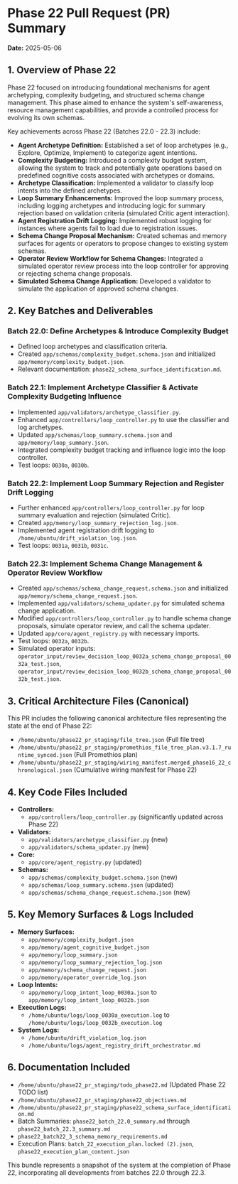 # Phase 22 Pull Request (PR) Summary

**Date:** 2025-05-06

## 1. Overview of Phase 22

Phase 22 focused on introducing foundational mechanisms for agent archetyping, complexity budgeting, and structured schema change management. This phase aimed to enhance the system's self-awareness, resource management capabilities, and provide a controlled process for evolving its own schemas.

Key achievements across Phase 22 (Batches 22.0 - 22.3) include:

*   **Agent Archetype Definition:** Established a set of loop archetypes (e.g., Explore, Optimize, Implement) to categorize agent intentions.
*   **Complexity Budgeting:** Introduced a complexity budget system, allowing the system to track and potentially gate operations based on predefined cognitive costs associated with archetypes or domains.
*   **Archetype Classification:** Implemented a validator to classify loop intents into the defined archetypes.
*   **Loop Summary Enhancements:** Improved the loop summary process, including logging archetypes and introducing logic for summary rejection based on validation criteria (simulated Critic agent interaction).
*   **Agent Registration Drift Logging:** Implemented robust logging for instances where agents fail to load due to registration issues.
*   **Schema Change Proposal Mechanism:** Created schemas and memory surfaces for agents or operators to propose changes to existing system schemas.
*   **Operator Review Workflow for Schema Changes:** Integrated a simulated operator review process into the loop controller for approving or rejecting schema change proposals.
*   **Simulated Schema Change Application:** Developed a validator to simulate the application of approved schema changes.

## 2. Key Batches and Deliverables

### Batch 22.0: Define Archetypes & Introduce Complexity Budget
*   Defined loop archetypes and classification criteria.
*   Created `app/schemas/complexity_budget.schema.json` and initialized `app/memory/complexity_budget.json`.
*   Relevant documentation: `phase22_schema_surface_identification.md`.

### Batch 22.1: Implement Archetype Classifier & Activate Complexity Budgeting Influence
*   Implemented `app/validators/archetype_classifier.py`.
*   Enhanced `app/controllers/loop_controller.py` to use the classifier and log archetypes.
*   Updated `app/schemas/loop_summary.schema.json` and `app/memory/loop_summary.json`.
*   Integrated complexity budget tracking and influence logic into the loop controller.
*   Test loops: `0030a`, `0030b`.

### Batch 22.2: Implement Loop Summary Rejection and Register Drift Logging
*   Further enhanced `app/controllers/loop_controller.py` for loop summary evaluation and rejection (simulated Critic).
*   Created `app/memory/loop_summary_rejection_log.json`.
*   Implemented agent registration drift logging to `/home/ubuntu/drift_violation_log.json`.
*   Test loops: `0031a`, `0031b`, `0031c`.

### Batch 22.3: Implement Schema Change Management & Operator Review Workflow
*   Created `app/schemas/schema_change_request.schema.json` and initialized `app/memory/schema_change_request.json`.
*   Implemented `app/validators/schema_updater.py` for simulated schema change application.
*   Modified `app/controllers/loop_controller.py` to handle schema change proposals, simulate operator review, and call the schema updater.
*   Updated `app/core/agent_registry.py` with necessary imports.
*   Test loops: `0032a`, `0032b`.
*   Simulated operator inputs: `operator_input/review_decision_loop_0032a_schema_change_proposal_0032a_test.json`, `operator_input/review_decision_loop_0032b_schema_change_proposal_0032b_test.json`.

## 3. Critical Architecture Files (Canonical)

This PR includes the following canonical architecture files representing the state at the end of Phase 22:

*   `/home/ubuntu/phase22_pr_staging/file_tree.json` (Full file tree)
*   `/home/ubuntu/phase22_pr_staging/promethios_file_tree_plan.v3.1.7_runtime_synced.json` (Full Promethios plan)
*   `/home/ubuntu/phase22_pr_staging/wiring_manifest.merged_phase16_22_chronological.json` (Cumulative wiring manifest for Phase 22)

## 4. Key Code Files Included

*   **Controllers:**
    *   `app/controllers/loop_controller.py` (significantly updated across Phase 22)
*   **Validators:**
    *   `app/validators/archetype_classifier.py` (new)
    *   `app/validators/schema_updater.py` (new)
*   **Core:**
    *   `app/core/agent_registry.py` (updated)
*   **Schemas:**
    *   `app/schemas/complexity_budget.schema.json` (new)
    *   `app/schemas/loop_summary.schema.json` (updated)
    *   `app/schemas/schema_change_request.schema.json` (new)

## 5. Key Memory Surfaces & Logs Included

*   **Memory Surfaces:**
    *   `app/memory/complexity_budget.json`
    *   `app/memory/agent_cognitive_budget.json`
    *   `app/memory/loop_summary.json`
    *   `app/memory/loop_summary_rejection_log.json`
    *   `app/memory/schema_change_request.json`
    *   `app/memory/operator_override_log.json`
*   **Loop Intents:**
    *   `app/memory/loop_intent_loop_0030a.json` to `app/memory/loop_intent_loop_0032b.json`
*   **Execution Logs:**
    *   `/home/ubuntu/logs/loop_0030a_execution.log` to `/home/ubuntu/logs/loop_0032b_execution.log`
*   **System Logs:**
    *   `/home/ubuntu/drift_violation_log.json`
    *   `/home/ubuntu/logs/agent_registry_drift_orchestrator.md`

## 6. Documentation Included

*   `/home/ubuntu/phase22_pr_staging/todo_phase22.md` (Updated Phase 22 TODO list)
*   `/home/ubuntu/phase22_pr_staging/phase22_objectives.md`
*   `/home/ubuntu/phase22_pr_staging/phase22_schema_surface_identification.md`
*   Batch Summaries: `phase22_batch_22.0_summary.md` through `phase22_batch_22.3_summary.md`
*   `phase22_batch22_3_schema_memory_requirements.md`
*   Execution Plans: `batch_22_execution_plan.locked (2).json`, `phase22_execution_plan_content.json`

This bundle represents a snapshot of the system at the completion of Phase 22, incorporating all developments from batches 22.0 through 22.3.

